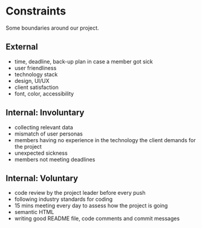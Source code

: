 # Constraints

Some boundaries around our project.

## External

- time, deadline, back-up plan in case a member got sick
- user friendliness
- technology stack
- design, UI/UX
- client satisfaction
- font, color, accessibility
<!--
  constraints coming from the outside that your team has no control over.
  These may include:
  - project deadlines
  - UI design or color schemes
  - technologies (sometimes a client will tell you what to use)
-->

## Internal: Involuntary

- collecting relevant data
- mismatch of user personas
- members having no experience in the technology the client demands for the
  project
- unexpected sickness
- members not meeting deadlines

<!--
  constraints that come from within your team, and you have no control over.
  They may include:
  - each of your individual skill levels
  - amount of time available to work on the project
-->

## Internal: Voluntary

- code review by the project leader before every push
- following industry standards for coding
- 15 mins meeting every day to assess how the project is going
- semantic HTML
- writing good README file, code comments and commit messages

<!--
  constraints that your team decided on to help scope the project. they may include:
  - coding style & conventions
  - agree on a code review checklist for the project repository
  - the number of hours you want to spend working
  - only using the colors black and white
-->
